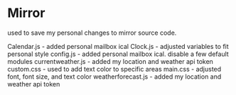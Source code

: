 # Mirror
used to save my personal changes to mirror source code. 

Calendar.js - added personal mailbox ical
Clock.js - adjusted variables to fit personal style
config.js - added personal mailbox ical.  disable a few default modules
currentweather.js - added my location and weather api token
custom.css - used to add text color to specific areas
main.css - adjusted font, font size, and text color
weatherforecast.js - added my location and weather api token
